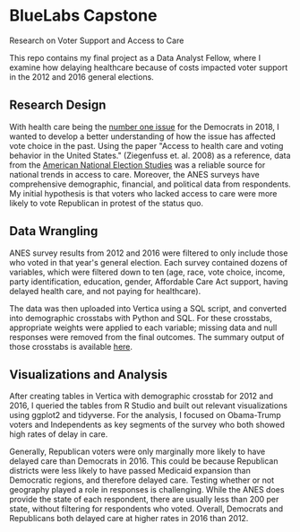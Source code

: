 # BlueLabs Capstone
Research on Voter Support and Access to Care

This repo contains my final project as a Data Analyst Fellow, where I examine how delaying 
healthcare because of costs impacted voter support in the 2012 and 2016 general elections. 

## Research Design 

With health care being the [number one issue](https://www.cnbc.com/2018/11/07/healthcare-topped-the-economy-as-the-biggest-issue-for-voters-now-heres-why.html) for the Democrats in 2018, I wanted to develop a better understanding of how the issue has affected vote choice in the past. Using the paper "Access to health care and voting behavior in the United States." (Ziegenfuss et. al. 2008) as a reference, data from the [American National Election Studies](https://electionstudies.org/) was a reliable source for national trends in access to care. Moreover, the ANES surveys have comprehensive demographic, financial, and political data from respondents. My initial hypothesis is that voters who lacked access to care were more likely to vote Republican in protest of the status quo.

## Data Wrangling 

ANES survey results from 2012 and 2016 were filtered to only include those who voted in that year's general election. Each survey contained dozens of variables, which were filtered down to ten (age, race, vote choice, income, party identification, education, gender, Affordable Care Act support, having delayed health care, and not paying for healthcare). 

The data was then uploaded into Vertica using a SQL script, and converted into demographic crosstabs with Python and SQL. For these crosstabs, appropriate weights were applied to each variable; missing data and null responses were removed from the final outcomes. The summary output of those crosstabs is available [here](https://docs.google.com/spreadsheets/d/1Dj4MGMqVhuwUHXseK-JETvqgfU1WE8QKrGq8DwfAPEQ/edit?usp=sharing). 

## Visualizations and Analysis

After creating tables in Vertica with demographic crosstab for 2012 and 2016, I queried the tables from R Studio and built out relevant visualizations using ggplot2 and tidyverse. For the analysis, I focused on Obama-Trump voters and Independents as key segments of the survey who both showed high rates of delay in care.

Generally, Republican voters were only marginally more likely to have delayed care than Democrats in 2016. This could be because Republican districts were less likely to have passed Medicaid expansion than Democratic regions, and therefore delayed care. Testing whether or not geography played a role in responses is challenging. While the ANES does provide the state of each respondent, there are usually less than 200 per state, without filtering for respondents who voted. Overall, Democrats and Republicans both delayed care at higher rates in 2016 than 2012. 
